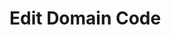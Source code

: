 # Edit Domain Code

<script>
  import {visit, Parser, JavaScript, match, debugPrint} from 'src/client/tree-sitter.js';
  import { ChawatheScriptGenerator} from 'src/client/domain-code/chawathe-script-generator.js';
  import {treesitterVisit, parseQuery, DomainObject, TreeSitterDomainObject, LetSmilyReplacementDomainObject, ConstSmilyReplacementDomainObject} from 'src/client/domain-code.js';


  let editor1 = await (<lively-code-mirror style="display:inline-block; width: 400px; height: 200px; border: 1px solid gray"></lively-code-mirror>)
  let editor2 = await (<lively-code-mirror style="display:inline-block; width: 400px; height: 200px; border: 1px solid gray"></lively-code-mirror>)


  var parser = new Parser();
  parser.setLanguage(JavaScript);
  var list = <ul></ul>

  // editor1.value =  `let a = 3 + 4`   
  editor1.value =  `var a = 3`   
  // editor2.value = `let a = 3 + 4\na++`      
  editor2.value = `var a = 3\nl`      

  editor1.editor.on("change", (() => update()).debounce(500));
  editor2.editor.on("change", (() => update()).debounce(500));

  
  async function update() {
      let sourceOriginal =   editor1.value
      let sourceNew =   editor2.value
      
      let root = TreeSitterDomainObject.fromSource(sourceOriginal)
      
      
      // editDiv.innerHTML = JSON.stringify(edit, undefined, 2)
      domain1.innerHTML = "DOMAIN1\n" + root.debugPrint()
      
      try {
        DomainObject.edit(root, sourceNew, undefined, {
          newAST(ast) {
            newtree.innerHTML = "TREESITTER2\n" + debugPrint(ast.rootNode)
          },
          actions(list) {
            actions.innerHTML = Array.from(list).map(ea => ea.type + " pos: " + ea.pos + " node: " + ea.node.type + " " + ea.node.id +
                " parent: " + (ea.parent && (ea.parent.type + " " + ea.parent.id))).join("\n")
          },
          log(s) {
            logList.appendChild(<div>{s}</div>)
          }
          
        })
        domain2.innerHTML = "DOMAIN2\n" + root.debugPrint()
      } catch(e) {
        domain2.innerHTML = ""
        domain2.appendChild(await (<lively-error>{e}</lively-error>))
      }
      
  }
  
  
  let actions = <div style="white-space:pre;font-family:monospace"></div>
  let domain1 = <div style="white-space:pre;font-family:monospace;display:inline-block;border:1px solid gray"></div>
  let domain2 = <div style="white-space:pre;font-family:monospace;display:inline-block;border:1px solid gray"></div>
  let newtree = <div style="white-space:pre;font-family:monospace;display:inline-block;border:1px solid gray"></div>
  let logList = <div style="white-space:pre;font-family:monospace;border:1px solid gray"></div>
  
  let pane = <div>
    {editor1}{editor2}
    {actions}
    {domain1}{newtree}{domain2}
    {logList}
  </div>
  
  update()
  
  pane
</script>